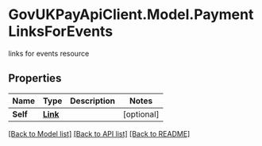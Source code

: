# GovUKPayApiClient.Model.PaymentLinksForEvents
links for events resource

## Properties

Name | Type | Description | Notes
------------ | ------------- | ------------- | -------------
**Self** | [**Link**](Link.md) |  | [optional] 

[[Back to Model list]](../README.md#documentation-for-models) [[Back to API list]](../README.md#documentation-for-api-endpoints) [[Back to README]](../README.md)

